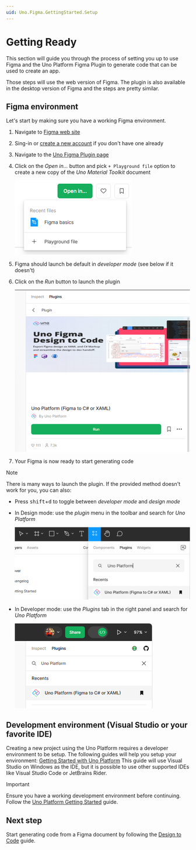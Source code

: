```yaml
---
uid: Uno.Figma.GettingStarted.Setup
---
```


# Getting Ready

This section will guide you through the process of setting you up to use Figma and the Uno Platform Figma Plugin to generate code that can be used to create an app.

Those steps will use the web version of Figma. The plugin is also available in the desktop version of Figma and the steps are pretty similar.

## Figma environment
Let's start by making sure you have a working Figma environment.

1. Navigate to [Figma web site](https://figma.com/)
2. Sing-in or [create a new account](https://help.figma.com/hc/en-us/articles/360039811114-Create-a-Figma-account) if you don't have one already
3. Navigate to the [Uno Figma Plugin page](https://aka.platform.uno/uno-figma-plugin)
4. Click on the _Open in..._ button and pick `+ Playground file` option to create a new copy of the _Uno Material Toolkit_ document

   ![Creating a new document from the Plugin](assets/new-document-from-plugin.png)
5. Figma should launch be default in _developer mode_ (see below if it doesn't)
6. Click on the _Run_ button to launch the plugin

   ![Launching the plugin](assets/launch-plugin-devmode.png)
7. Your Figma is now ready to start generating code

> [!NOTE]
> There is many ways to launch the plugin. If the provided method doesn't work for you, you can also:
> * Press <kbd>shift</kbd>+<kbd>d</kbd> to toggle between _developer mode_ and _design mode_
> * In Design mode: use the _plugin_ menu in the toolbar and search for _Uno Platform_
>
>   ![Launch Plugin from toolbar in Design mode](assets/launch-plugin-from-toolbar.png) 
> * In Developer mode: use the _Plugins_ tab in the right panel and search for _Uno Platform_
>
>   ![Launch Plugin from toolbar in Developer mode](assets/launch-plugin-devmode2.png)

## Development environment (Visual Studio or your favorite IDE)

Creating a new project using the Uno Platform requires a developer environment to be setup. The following guides will help you setup your environment:
[Getting Started with Uno Platform](xref:Uno.GetStarted)
This guide will use Visual Studio on Windows as the IDE, but it is possible to use other supported IDEs like Visual Studio Code or JetBrains Rider.

> [!IMPORTANT]
> Ensure you have a working development environment before continuing.
> Follow the [Uno Platform Getting Started](xref:Uno.GetStarted) guide.
> 

## Next step

Start generating code from a Figma document by following the [Design to Code](design-to-code.md) guide.